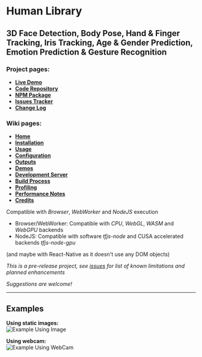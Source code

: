 # Human Library

## 3D Face Detection, Body Pose, Hand & Finger Tracking, Iris Tracking, Age & Gender Prediction, Emotion Prediction & Gesture Recognition

### Project pages:

- [**Live Demo**](https://vladmandic.github.io/human/demo/index.html)
- [**Code Repository**](https://github.com/vladmandic/human)
- [**NPM Package**](https://www.npmjs.com/package/@vladmandic/human)
- [**Issues Tracker**](https://github.com/vladmandic/human/issues)
- [**Change Log**](https://github.com/vladmandic/human/wiki/Change-Log)

### Wiki pages:

- [**Home**](wiki)
- [**Installation**](wiki/Install)
- [**Usage**](wiki/Usage)
- [**Configuration**](wiki/Configuration)
- [**Outputs**](wiki/Outputs)
- [**Demos**](wiki/Demos)
- [**Development Server**](wiki/Development-Server)
- [**Build Process**](wiki/Build-Process)
- [**Profiling**](wiki/Profiling)
- [**Performance Notes**](wiki/Performance)
- [**Credits**](wiki/Credits)

Compatible with *Browser*, *WebWorker* and *NodeJS* execution  
- Browser/WebWorker: Compatible with *CPU*, *WebGL*, *WASM* and *WebGPU* backends  
- NodeJS: Compatible with software *tfjs-node* and CUSA accelerated backends *tfjs-node-gpu*  

(and maybe with React-Native as it doesn't use any DOM objects)  

*This is a pre-release project, see [issues](https://github.com/vladmandic/human/issues) for list of known limitations and planned enhancements*  

*Suggestions are welcome!*  

<hr>  

## Examples

**Using static images:**  
![Example Using Image](assets/screenshot1.jpg)

**Using webcam:**  
![Example Using WebCam](assets/screenshot2.jpg)

